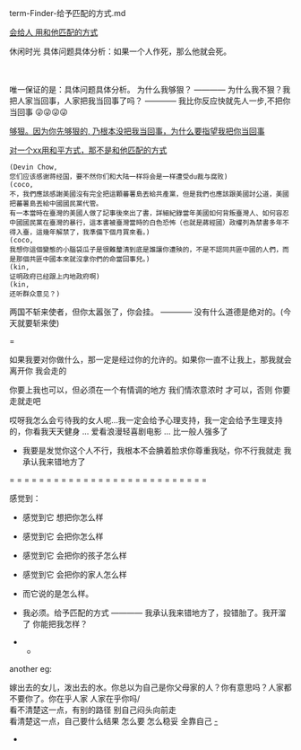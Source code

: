 
term-Finder-给予匹配的方式.md

[会给人 用和他匹配的方式](https://github.com/7900ms/000nottheater_deserted_systemlibrary/blob/master/small/正当防卫.md)

休闲时光 具体问题具体分析：如果一个人作死，那么他就会死。<br><br><br>

唯一保证的是：具体问题具体分析。
为什么我够狠？ ———— 为什么我不狠？我把人家当回事，人家把我当回事了吗？ ———— 我比你反应快就先人一步,不把你当回事 😜😜😜😜

[够狠。因为你先够狠的, 乃根本没把我当回事，为什么要指望我把你当回事](https://github.com/7900ms/000nottheater_deserted_systemlibrary/blob/master/supplementary/term-Finder.md)

[对一个xx用和平方式，那不是和他匹配的方式](https://github.com/7900ms/000nottheater_deserted_systemlibrary/blob/master/supplementary/tram-不拿人命当回事.md#谁把谁当回事)

```
(Devin Chow,
您们应该感谢蒋经国，要不然你们和大陆一样将会是一样遭受du裁与腐败)
(coco,
不，我們應該感謝美國沒有完全把這顆蕃薯島丟給共產黨，但是我們也應該跟美國討公道，美國把蕃薯島丟給中國國民黨代管。
有一本當時在臺灣的美國人做了記事後來出了書，詳細紀錄當年美國如何背叛臺灣人、如何容忍中國國民黨在臺灣的暴行，這本書被臺灣當時的白色恐怖（也就是蔣經國）政權列為禁書多年不得入臺，這幾年解禁了，我準備下個月買來看。)
(coco,
我想你這個變態的小腦袋瓜子是很難釐清到底是誰讓你遭殃的，不是不認同共匪中國的人們，而是那個共匪中國本來就沒拿你們的命當回事兒。)
(kin,
证明政府已经跟上内地政府啊)
(kin,
还听群众意见？)
```

两国不斩来使者，但你太嚣张了，你会挂。 ———— 没有什么道德是绝对的。(今天就要斩来使)



=

如果我要对你做什么，那一定是经过你的允许的。如果你一直不让我上，那我就会离开你 我会走的

你要上我也可以，但必须在一个有情调的地方 我们情浓意浓时 才可以，否则 你要走就走吧

哎呀我怎么会亏待我的女人呢...我一定会给予心理支持，我一定会给予生理支持的，你看我天天健身 ... 爱看浪漫轻喜剧电影 ... 比一般人强多了

- 我要是发觉你这个人不行，我根本不会腆着脸求你尊重我哒，你不行我就走 我承认我来错地方了

= = = = = = = = = = = = = = = = = = = = = = = = = = = 


感觉到：
- 感觉到它 想把你怎么样
- 感觉到它 会把你怎么样
- 感觉到它 会把你的孩子怎么样
- 感觉到它 会把你的家人怎么样
- 而它说的是怎么样。
- 我必须。给予匹配的方式 ———— 我承认我来错地方了，投错胎了。我开溜了 你能把我怎样？







- -

another eg:

嫁出去的女儿，泼出去的水。你总以为自己是你父母家的人？你有意思吗？人家都不要你了。你在乎人家 人家在乎你吗/<br>
看不清楚这一点，有别的路径 别自己闷头向前走 <br>
看清楚这一点，自己要什么结果 怎么要 怎么稳妥 全靠自己 [-](https://github.com/7900ms/000nottheater_deserted_systemlibrary/blob/master/supplementary/slang-不要老想着花了钱haoxiang就是别人的事情了.md)

-
